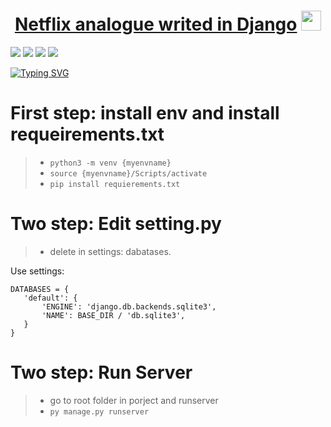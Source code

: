 
<h1 align="center"><a href="https://daniilshat.ru/" target="_blank">Netflix analogue writed in Django</a> 
<img src="https://github.com/blackcater/blackcater/raw/main/images/Hi.gif" height="32"/></h1>

<!--- Images --->
<img src="https://github.com/djsadd/djangoflixdjsad/blob/main/media/Снимок%20экрана%202023-09-13%20152814.png">
<img src="https://github.com/djsadd/djangoflixdjsad/blob/main/media/Снимок%20экрана%202023-09-13%20155052.png">
<img src="https://github.com/djsadd/djangoflixdjsad/blob/main/media/Снимок%20экрана%202023-09-13%20155804.png">
<img src="https://github.com/djsadd/djangoflixdjsad/blob/main/media/Снимок%20экрана%202023-09-13%20161217.png">


[![Typing SVG](https://readme-typing-svg.herokuapp.com?color=%2336BCF7&lines=How+to+run+these+project)](https://git.io/typing-svg)

# First step: install env and install requeirements.txt 
  > - ```python3 -m venv {myenvname}```
  > - ```source {myenvname}/Scripts/activate```
  > - ```pip install requierements.txt```

# Two step: Edit setting.py
  > - delete in settings: dabatases.

Use settings:
```
DATABASES = {
   'default': {
       'ENGINE': 'django.db.backends.sqlite3',
       'NAME': BASE_DIR / 'db.sqlite3',
   }
}
```

# Two step: Run Server
  > - go to root folder in porject and runserver
  > - ```py manage.py runserver```
